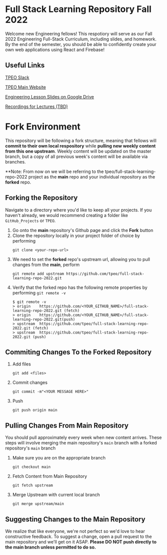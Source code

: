 # Full Stack Learning Repository Fall 2022
Welcome new Engineering fellows! This respotiory will serve as our Fall 2022 Engineering Full-Stack Curriculum, including slides, and homework. By the end of the semester, you should be able to confidently create your own web applications using React and Firebase!

## Useful Links
[TPEO Slack](https://join.slack.com/t/txproduct/shared_invite/enQtOTMzOTYxMjYzMDU3LWMyODI2NGM4ZDlmODUwZTc0MTlmMGYxNDM5YjI5ZThkYzYwODA4MTQwMTJhMWM4NjdjZTlkMTRjZGU4MDUxNTE)

[TPEO Main Website](https://txproduct.org/Full-Stack-Engineering-bb7fd893a34c4cdb909a5ffb4ccea3a3)

[Engineering Lesson Slides on Google Drive](https://drive.google.com/drive/folders/15AveQkwuQw6uijFfa7o9sJgPdRzQxkR9?usp=sharing)

[Recordings for Lectures (TBD)]()

# Fork Environment
This repository will be following a fork structure, meaning that fellows will **commit to their own local respository** while **pulling new weekly content from this one upstream**. Weekly content will be updated on the master branch, but a copy of all previous week's content will be available via branches.

**Note: From now on we will be referring to the tpeo/full-stack-learning-repo-2022 project as the **main** repo and your individual repository as the **forked** repo. 

## Forking the Repository 
Navigate to a directory where you'd like to keep all your projects. If you haven't already, we would recommend creating a folder like ```GitHub_Projects``` or ```TPEO```.
1. Go onto the **main** repository's Github page and click the **Fork** button
2. Clone the repository locally in your project folder of choice by performing 
    ``` 
    git clone <your-repo-url>
    ```
3. We need to set the **forked** repo's upstream url, allowing you to pull changes from the **main**, perform
    ```
    git remote add upstream https://github.com/tpeo/full-stack-learning-repo-2022.git
    ```
4. Verify that the forked repo has the following remote properties by performing ```git remote -v```
    ```
    $ git remote -v
    > origin    https://github.com/<YOUR_GITHUB_NAME>/full-stack-learning-repo-2022.git (fetch)
    > origin    https://github.com/<YOUR_GITHUB_NAME>/full-stack-learning-repo-2022.git(push)
    > upstream  https://github.com/tpeo/full-stack-learning-repo-2022.git (fetch)
    > upstream  https://github.com/tpeo/full-stack-learning-repo-2022.git (push)
    ```
## Commiting Changes To the Forked Repository

1. Add files 
    ``` 
    git add <files> 
    ``` 
2. Commit changes
    ```
    git commit -m"<YOUR MESSAGE HERE>"
    ```
3. Push
    ```
    git push origin main 
    ```
## Pulling Changes From Main Repository
You should pull approximately every week when new content arrives. These steps will involve merging the main repository's ```main``` branch with a forked repository's ```main``` branch 
1. Make sure you are on the appropriate branch
    ```
    git checkout main  
    ```
2. Fetch Content from Main Repository
    ```
    git fetch upstream
    ```
3. Merge Upstream with current local branch
    ```
    git merge upstream/main
    ```

## Suggesting Changes to the Main Repository 
We realize that like everyone, we're not perfect so we'd love to hear constructive feedback. To suggest a change, open a pull request to the main repository and we'll get on it ASAP. **Please DO NOT push directly to the main branch unless permitted to do so.**
